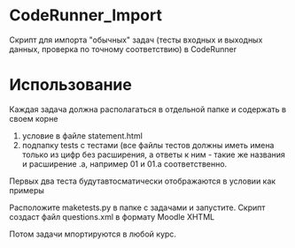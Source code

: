 # CodeRunner_Import

Скрипт для импорта "обычных" задач 
(тесты входных и выходных данных, проверка по точному соответствию) в CodeRunner

# Использование

Каждая задача должна располагаться в отдельной папке и содержать в своем корне 

1. условие в файле statement.html
2. подпапку tests с тестами (все файлы тестов должны иметь имена только из цифр без расширения, а ответы к ним - такие же названия и расширение .a, например 01 и 01.a соответственно.

Первых два теста будутавтосматически отображаются в условии как примеры

Расположите maketests.py в папке с задачами и запустите.
Скрипт создаст файл questions.xml в формату Moodle XHTML

Потом задачи мпортируются в любой курс.

